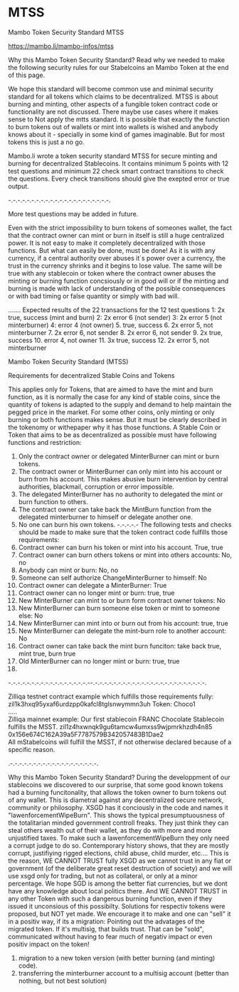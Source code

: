# MTSS
Mambo Token Security Standard MTSS

https://mambo.li/mambo-infos/mtss

Why this Mambo Token Security Standard?
Read why we needed to make the following security rules for our Stabelcoins an Mambo Token at the end of this page.

We hope this standard will become common use and minimal security standard for all tokens which claims to be decentralized.
MTSS is about burning and minting, other aspects of a fungible token contract code or functionality are not discussed.
There maybe use cases where it makes sense to Not apply the mtts standard. It is possible that exactly the function to burn tokens out of wallets or mint into wallets is wished and anybody knows about it - specially in some kind of games imaginable. But for most tokens this is just a no go.

Mambo.li wrote a token security standard MTSS for secure minting and burning for decentralized Stablecoins.
It contains minimum 5 points
with 12 test questions
and minimum 22 check smart contract transitions to check the questions.
Every check transitions should give the exepted error or true output.

-.-.-.-.-.-.-.-.-.-.-.-.-.-.-.-.-.-.-.-.-.-.

More test questions may be added in future.

Even with the strict impossibility to burn tokens of someones wallet,
the fact that the contract owner can mint or burn in itself is still a huge centralized power.
It is not easy to make it completely decentralized with those functions. But what can easily be done, must be done!
As it is with any currency, if a central authority over abuses it`s power over a currency, the trust in the currency shrinks and it begins to lose value.
The same will be true with any stablecoin or token where the contract owner abuses the minting or burning function concsiously or in good will or if the minting and burning is made with lack of understanding of the possible consequences or with bad timing or false quantity or simply with bad will.

.......
Expected results of the 22 transactions for the 12 test questions
1: 2x true, success (mint and burn)
2: 2x error 6 (not sender)
3: 2x error 5 (not minterburner)
4: error 4 (not owner)
5. true, success
6. 2x error 5, not minterburner
7. 2x error 6, not sender
8. 2x error 6, not sender
9. 2x true, success
10. error 4, not owner
11. 3x true, success
12. 2x error 5, not minterburner

Mambo Token Security Standard (MTSS) <br>

Requirements for decentralized Stable Coins and Tokens <br>

This applies only for Tokens, that are aimed to have the mint and burn function, as it is normally the case for any kind of stable coins, since the quantity of tokens is adapted to the supply and demand to help maintain the pegged price in the market.
For some other coins, only minting or only burning or both functions makes sense. But it must be clearly described in the tokenomy or withepaper why it has those functions.
A Stable Coin or Token that aims to be as decentralized as possible must have following functions and restriction:
1. Only the contract owner or delegated MinterBurner can mint or burn tokens.
2. The contract owner or MinterBurner can only mint into his account or burn from his account.
This makes abusive burn intervention by central authorities, blackmail, corruption or error impossible.
3. The delegated MinterBurner has no authority to delegated the mint or burn function to others.
4. The contract owner can take back the MintBurn function from the delegated minterburner to himself or delegate another one.
5. No one can burn his own tokens.
-.-.-.-.-
The following tests and checks should be made to make sure that the token contract code fulfills those requirements:
1. Contract owner can burn his token or mint into his account. True, true
2. Contract owner can burn others tokens or mint into others accounts: No, no
3. Anybody can mint or burn: No, no
4. Someone can self authorize ChangeMinterBurner to himself: No
5. Contract owner can delegate a MinterBurner: True
6. Contract owner can no longer mint or burn: true, true
7. New MinterBurner can mint to or burn form contract owner tokens: No
8. New MinterBurner can burn someone else token or mint to someone else: No
9. New MinterBurner can mint into or burn out from his account: true, true
10. New MinterBurner can delegate the mint-burn role to another account: No
11. Contract owner can take back the mint burn funciton: take back true, mint true, burn true
12. Old MinterBurner can no longer mint or burn: true, true
13. 
-.-.-.-.-.-.-.-.-.-.-.-.-.-.-.-.-.--.-.-.-.-.-.-.-.-.-.-.-.-.-.-.-.-.-.-.-.-.-.-.-.-.

Zilliqa testnet contract example which fulfills those requirements fully:<br>
zil1k3hxq95yxaf6urdzpp0kafcl8tglsnwymmn3uh
Token: Choco1 <br>
.....<br>
Zilliqa mainnet example:
Our first stablecoin FRANC Chocolate Stablecoin fulfills the MSST.
zil1z4hxwnqk9gu6tamcw4umxss9wjpmrkhzdh4n85 <br>
0x156e674C162A39a5F7787579B342057483B1Dae2 <br>
All mStabelcoins will fulfill the MSST, if not otherwise declared because of a specific reason.

.-.-.-.-.-.-.-.-.-.-.-.-.-.-.-.-.-.-.-.

Why this Mambo Token Security Standard?
During the developpment of our stablecoins we discovered to our surprise, that some good known tokens had a burning funcitonality, that allows the token owner to burn tokens out of any wallet.
This is diametral against any decentralized secure network, community or philosophy.
XSGD has it conciously in the code and names it "lawenforcementWipeBurn". This shows the typical presumptuousness of the totalitarian minded government controll freaks.
They just think they can steal others wealth out of their wallet, as they do with more and more unjustified taxes. To make such a lawenforcementWipeBurn they only need a corrupt judge to do so. Contemporary history shows, that they are mostly corrupt, justifiying rigged elections, child abuse, child murder, etc....
This is the reason, WE CANNOT TRUST fully XSGD as we cannot trust in any fiat or government (of the deliberate great reset destruction of society) and we will use xsgd only for trading, but not as collateral, or only at a minor percentage. We hope SGD is among the better fiat currencies, but we dont have any knowledge about local politics there.
And WE CANNOT TRUST in any other Token with such a dangerous burning function, even if they issued it unconsious of this possibilty.
Solutions for respectiv tokens were proposed, but NOT yet made.
We encourage it to make and one can "sell" it in a positiv way, if its a migration: Pointing out the advatages of the migrated token.
If it's multisig, that builds trust. That can be "sold", communicated without having to fear much of negativ impact or even positiv impact on the token!
1. migration to a new token version (with better burning (and minting) code).
2. transferring the minterburner account to a multisig account (better than nothing, but not best solution)
